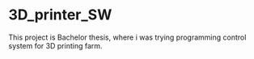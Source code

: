 # 3D_printer_SW
This project is Bachelor thesis, where i was trying programming control system for 3D printing farm.
